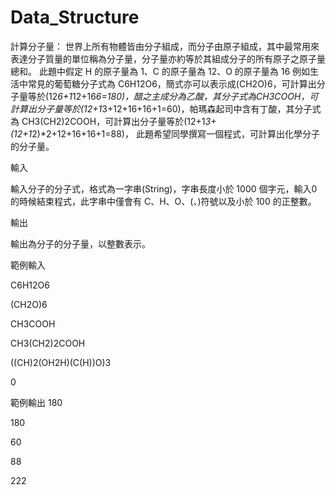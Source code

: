# Data_Structure
 
計算分子量：
世界上所有物體皆由分子組成，而分子由原子組成，其中最常用來表達分子質量的單位稱為分子量，分子量亦約等於其組成分子的所有原子之原子量總和。
此題中假定 H 的原子量為 1、C 的原子量為 12、O 的原子量為 16
例如生活中常見的葡萄糖分子式為 C6H12O6，簡式亦可以表示成(CH2O)6，可計算出分子量等於(12*6+1*12+16*6=180)，醋之主成分為乙酸，其分子式為CH3COOH，可計算出分子量等於(12+1*3+12+16+16+1=60)，帕瑪森起司中含有丁酸，其分子式為 CH3(CH2)2COOH，可計算出分子量等於(12+1*3+(12+1*2)*2+12+16+16+1=88)，
此題希望同學撰寫一個程式，可計算出化學分子的分子量。

輸入


輸入分子的分子式，格式為一字串(String)，字串長度小於 1000 個字元，輸入0 的時候結束程式，此字串中僅會有 C、H、O、(、)符號以及小於 100 的正整數。

輸出

輸出為分子的分子量，以整數表示。

範例輸入

C6H12O6

(CH2O)6

CH3COOH

CH3(CH2)2COOH

((CH)2(OH2H)(C(H))O)3

0

範例輸出
180

180

60

88

222
